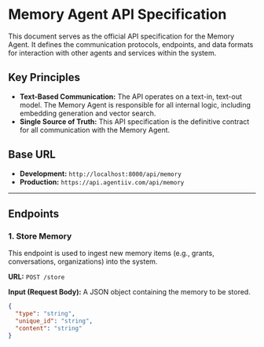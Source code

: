 # Memory Agent API Specification

This document serves as the official API specification for the Memory Agent. It defines the communication protocols, endpoints, and data formats for interaction with other agents and services within the system.

## Key Principles
* **Text-Based Communication:** The API operates on a text-in, text-out model. The Memory Agent is responsible for all internal logic, including embedding generation and vector search.
* **Single Source of Truth:** This API specification is the definitive contract for all communication with the Memory Agent.

## Base URL
* **Development:** `http://localhost:8000/api/memory`
* **Production:** `https://api.agentiiv.com/api/memory`

---

## Endpoints

### 1. Store Memory
This endpoint is used to ingest new memory items (e.g., grants, conversations, organizations) into the system.

**URL:** `POST /store`

**Input (Request Body):**
A JSON object containing the memory to be stored.

```json
{
  "type": "string",
  "unique_id": "string",
  "content": "string"
}
